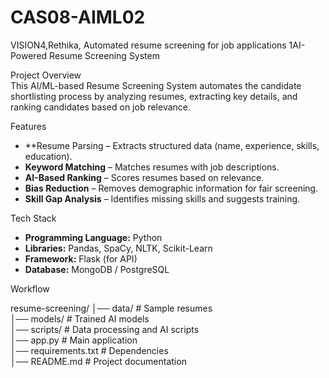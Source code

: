 # CAS08-AIML02
VISION4,Rethika, Automated resume screening for job applications
1AI-Powered Resume Screening System  

 Project Overview  
This AI/ML-based Resume Screening System automates the candidate shortlisting process by analyzing resumes, extracting key details, and ranking candidates based on job relevance.  

 Features  
- **Resume Parsing – Extracts structured data (name, experience, skills, education).  
- **Keyword Matching** – Matches resumes with job descriptions.  
- **AI-Based Ranking** – Scores resumes based on relevance.  
- **Bias Reduction** – Removes demographic information for fair screening.  
- **Skill Gap Analysis** – Identifies missing skills and suggests training.  

Tech Stack  
- **Programming Language:** Python  
- **Libraries:** Pandas, SpaCy, NLTK,  Scikit-Learn  
- **Framework:** Flask (for API)   
- **Database:** MongoDB / PostgreSQL  

Workflow  

resume-screening/
│── data/              # Sample resumes  
│── models/            # Trained AI models  
│── scripts/           # Data processing and AI scripts  
│── app.py             # Main application  
│── requirements.txt   # Dependencies  
│── README.md          # Project documentation  
